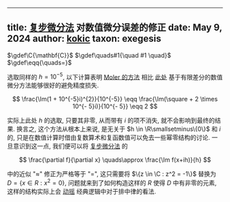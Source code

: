 
---
title: [复步微分法](/data-structure/complex-step.md) 对数值微分误差的修正
date: May 9, 2024
author: [kokic](/kokic.md)
taxon: exegesis
---

$\gdef\C{\mathbf{C}}$
$\gdef\quads#1{\quad #1 \quad}$
$\gdef\eqq{\quads=}$

选取同样的 $h=10^{-5}$, 以下计算表明 [Moler 的方法](/data-structure/complex-step.md) 相比 [此处](/data-structure/synthetic-differential-000A.md) 基于有限差分的数值微分方法能够很好的避免精度损失. 

$$
\frac{\Im(1 + 10^{-5}i)^{2}}{10^{-5}} \eqq \frac{\Im(\square + 2 \times 10^{- 5}i)}{10^{- 5}} \eqq 2
$$

实际上此处 $h$ 的选取, 只要其非零, 从而带有 $i$ 的项不消失, 就不会影响到最终的结果. 换言之, 这个方法从根本上来说, 是无关于 $h \in \R\smallsetminus\{0\}$ 和 $i$ 的, 只是在数值计算时借由复数算术和复函数值可以免去一些幂零结构的讨论. 一旦意识到这一点, 我们便可以将 [复步微分法](/data-structure/complex-step.md) 的

$$ \frac{\partial f}{\partial x} \quads\approx \frac{\Im f(x+ih)}{h} $$

中的近似 "$\approx$" 修正为严格等于 "$=$", 这只需要将 $\{z \in \C : z^2 = -1\}$ 替换为 $D = \{x \in R : x^2 = 0\}$, 问题就来到了如何构造这样的 $R$ 使得 $D$ 中有非零的元素, 这样的结构实际上会 [动摇](/data-structure/dual-number.md) 经典逻辑中对于排中律的看法. 
